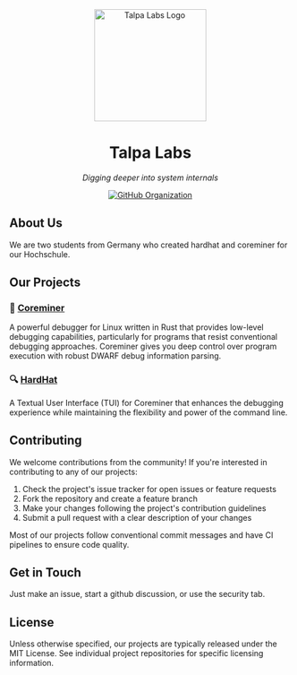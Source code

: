 <div align="center">
  <img src="assets/logo.png" alt="Talpa Labs Logo" width="200"/>
  <h1>Talpa Labs</h1>
  <p><em>Digging deeper into system internals</em></p>
  
  <p>
    <a href="https://github.com/TalpaLabs">
      <img src="https://img.shields.io/badge/GitHub-Organization-181717?style=for-the-badge&logo=github" alt="GitHub Organization"/>
    </a>
  </p>
</div>

## About Us

We are two students from Germany who created hardhat and coreminer for our Hochschule.

## Our Projects

### 🔩 [Coreminer](https://github.com/TalpaLabs/coreminer)
A powerful debugger for Linux written in Rust that provides low-level debugging capabilities, particularly for programs that resist conventional debugging approaches. Coreminer gives you deep control over program execution with robust DWARF debug information parsing.

### 🔍 [HardHat](https://github.com/TalpaLabs/hardhat)  
A Textual User Interface (TUI) for Coreminer that enhances the debugging experience while maintaining the flexibility and power of the command line.

## Contributing

We welcome contributions from the community! If you're interested in contributing to any of our projects:

1. Check the project's issue tracker for open issues or feature requests
2. Fork the repository and create a feature branch
3. Make your changes following the project's contribution guidelines
4. Submit a pull request with a clear description of your changes

Most of our projects follow conventional commit messages and have CI pipelines to ensure code quality.

## Get in Touch

Just make an issue, start a github discussion, or use the security tab.

## License

Unless otherwise specified, our projects are typically released under the MIT License. See individual project repositories for specific licensing information.
